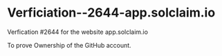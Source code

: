 # Verficiation--2644-app.solclaim.io
Verfication #2644 for the website app.solclaim.io

To prove Ownership of the GitHub account.
